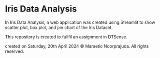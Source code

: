 # Iris Data Analysis

In Iris Data Analysis, a web application was created using Streamlit to show scatter plot, box plot, and pie chart of the Iris Dataset.

This repository is created to fullfil an assignment in DTSense.

created on Saturday, 20th April 2024 © Marsetio Noorprajuda. All rights reserved.
